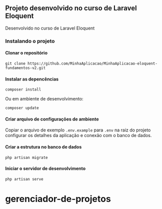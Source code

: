 ## Projeto desenvolvido no curso de Laravel Eloquent

Desenvolvido no curso de Laravel Eloquent

### Instalando o projeto

#### Clonar o repositório

```
git clone https://github.com/MinhaAplicacao/MinhaAplicacao-eloquent-fundamentos-v2.git
```

#### Instalar as depencências

```
composer install
```

Ou em ambiente de desenvolvimento:

```
composer update
```

#### Criar arquivo de configurações de ambiente

Copiar o arquivo de exemplo `.env.example` para `.env` na raiz do projeto
configurar os detalhes da aplicação e conexão com o banco de dados.

#### Criar a estrutura no banco de dados

```
php artisan migrate
```

#### Iniciar o servidor de desenvolvimento

```
php artisan serve
```
# gerenciador-de-projetos
